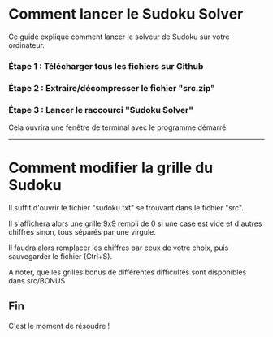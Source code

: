 # Comment lancer le Sudoku Solver

Ce guide explique comment lancer le solveur de Sudoku sur votre ordinateur.

### Étape 1 : Télécharger tous les fichiers sur Github

### Étape 2 : Extraire/décompresser le fichier "src.zip"

### Étape 3 : Lancer le raccourci "Sudoku Solver"
Cela ouvrira une fenêtre de terminal avec le programme démarré.

-------------------
# Comment modifier la grille du Sudoku
Il suffit d'ouvrir le fichier "sudoku.txt" se trouvant dans le fichier "src".

Il s'affichera alors une grille 9x9 rempli de 0 si une case est vide et d'autres chiffres sinon, tous séparés par une virgule.

Il faudra alors remplacer les chiffres par ceux de votre choix, puis sauvegarder le fichier (Ctrl+S).

A noter, que les grilles bonus de différentes difficultés sont disponibles dans src/BONUS



## Fin

C'est le moment de résoudre !

